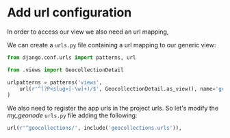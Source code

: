 # Add url configuration

In order to access our view we also need an url mapping,

We can create a `urls.py` file containing a url mapping to our generic view:

```python
from django.conf.urls import patterns, url

from .views import GeocollectionDetail

urlpatterns = patterns('views',
    url(r'^(?P<slug>[-\w]+)/$', GeocollectionDetail.as_view(), name='geocollection-detail'),
)

```
We also need to register the app urls in the project urls.
So let's modify the *my_geonode* `urls.py` file adding the following:

```python
url(r'^geocollections/', include('geocollections.urls')),
```
